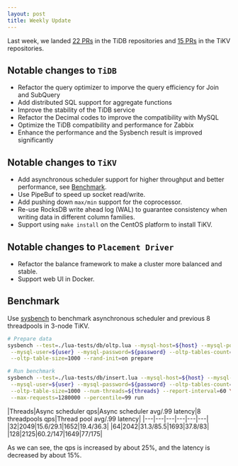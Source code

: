 ```yaml
---
layout: post
title: Weekly Update
---
```


Last week, we landed [22 PRs](https://github.com/pingcap/tidb/pulls?utf8=%E2%9C%93&q=is%3Apr%20is%3Amerged%20merged%3A2016-07-17..2016-07-22%20) in the TiDB repositories and [15 PRs](https://github.com/search?utf8=%E2%9C%93&q=repo%3Apingcap%2Ftikv+repo%3Apingcap%2Fpd+is%3Apr+is%3Amerged+merged%3A2016-07-16..2016-07-22+&type=Issues&ref=searchresults) in the TiKV repositories.

## Notable changes to `TiDB`
+ Refactor the query optimizer to imporve the query efficiency for Join and SubQuery
+ Add distributed SQL support for aggregate functions
+ Improve the stability of the TiDB service
+ Refactor the Decimal codes to improve the compatibility with MySQL
+ Optimize the TiDB compatibility and performance for Zabbix
+ Enhance the performance and the Sysbench result is improved significantly

## Notable changes to `TiKV`

+ Add asynchronous scheduler support for higher throughput and better performance, see [Benchmark](#Benchmark).
+ Use PipeBuf to speed up socket read/write. 
+ Add pushing down `max/min` support for the coprocessor. 
+ Re-use RocksDB write ahead log (WAL) to guarantee consistency when writing data in different column families.
+ Support using `make install` on the CentOS platform to install TiKV.

## Notable changes to `Placement Driver`

+ Refactor the balance framework to make a cluster more balanced and stable. 
+ Support web UI in Docker.

## Benchmark

Use [sysbench](https://github.com/pingcap/tidb-bench/tree/master/sysbench) to benchmark asynchronous scheduler and previous 8 threadpools in 3-node TiKV.

```bash
# Prepare data
sysbench --test=./lua-tests/db/oltp.lua --mysql-host=${host} --mysql-port=${port} \
 --mysql-user=${user} --mysql-password=${password} --oltp-tables-count=$1 \
 --oltp-table-size=1000 --rand-init=on prepare

# Run benchmark
sysbench --test=./lua-tests/db/insert.lua --mysql-host=${host} --mysql-port=${port} \
 --mysql-user=${user} --mysql-password=${password} --oltp-tables-count=1 \
 --oltp-table-size=1000 --num-threads=${threads} --report-interval=60 \
 --max-requests=1280000 --percentile=99 run
```

|Threads|Async scheduler qps|Async scheduler avg/.99 latency|8 threadpools qps|Thread pool avg/.99 latency|
|---|---|---|---|---|---|
|32|2049|15.6/29.1|1652|19.4/36.3|
|64|2042|31.3/85.5|1693|37.8/83|
|128|2125|60.2/147|1649|77/175|

As we can see, the qps is increased by about 25%, and the latency is decreased by about 15%.
